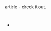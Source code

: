 # 

 [](https://devcenter.heroku.com/articles/getting-started-with-java) article - check it out.

## 



```sh

```


- [](https://devcenter.heroku.com/categories/java)

